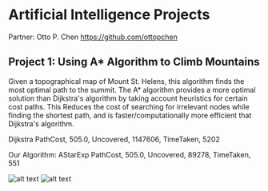 # Artificial Intelligence Projects

Partner: Otto P. Chen https://github.com/ottopchen

## Project 1: Using A* Algorithm to Climb Mountains

Given a topographical map of Mount St. Helens, this algorithm finds the most optimal path to the summit. The A* algorithm provides a more optimal solution than Dijkstra's algorithm by taking account heuristics for certain cost paths. This Reduces the cost of searching for irrelevant nodes while finding the shortest path, and is faster/computationally more efficient that Dijkstra's algorithm. 

Dijkstra
PathCost, 505.0, Uncovered, 1147606, TimeTaken, 5202

Our Algorithm: AStarExp
PathCost, 505.0, Uncovered, 89278, TimeTaken, 551

![alt text](https://github.com/sdzharkov/Artificial-intelligence-Projects/blob/master/ASTAR-ToDistribute/Dijkstra.png)
![alt text](https://github.com/sdzharkov/Artificial-intelligence-Projects/blob/master/ASTAR-ToDistribute/Astar.png)
